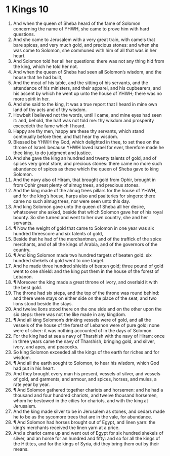 ﻿# 1 Kings 10
1. And when the queen of Sheba heard of the fame of Solomon concerning the name of YHWH, she came to prove him with hard questions. 
2. And she came to Jerusalem with a very great train, with camels that bare spices, and very much gold, and precious stones: and when she was come to Solomon, she communed with him of all that was in her heart. 
3. And Solomon told her all her questions: there was not any thing hid from the king, which he told her not. 
4. And when the queen of Sheba had seen all Solomon’s wisdom, and the house that he had built, 
5. And the meat of his table, and the sitting of his servants, and the attendance of his ministers, and their apparel, and his cupbearers, and his ascent by which he went up unto the house of YHWH; there was no more spirit in her. 
6. And she said to the king, It was a true report that I heard in mine own land of thy acts and of thy wisdom. 
7. Howbeit I believed not the words, until I came, and mine eyes had seen it: and, behold, the half was not told me: thy wisdom and prosperity exceedeth the fame which I heard. 
8. Happy are thy men, happy are these thy servants, which stand continually before thee, and that hear thy wisdom. 
9. Blessed be YHWH thy God, which delighted in thee, to set thee on the throne of Israel: because YHWH loved Israel for ever, therefore made he thee king, to do judgment and justice. 
10. And she gave the king an hundred and twenty talents of gold, and of spices very great store, and precious stones: there came no more such abundance of spices as these which the queen of Sheba gave to king Solomon. 
11. And the navy also of Hiram, that brought gold from Ophir, brought in from Ophir great plenty of almug trees, and precious stones. 
12. And the king made of the almug trees pillars for the house of YHWH, and for the king’s house, harps also and psalteries for singers: there came no such almug trees, nor were seen unto this day. 
13. And king Solomon gave unto the queen of Sheba all her desire, whatsoever she asked, beside that which Solomon gave her of his royal bounty. So she turned and went to her own country, she and her servants. 
14. ¶ Now the weight of gold that came to Solomon in one year was six hundred threescore and six talents of gold, 
15. Beside that he had of the merchantmen, and of the traffick of the spice merchants, and of all the kings of Arabia, and of the governors of the country. 
16. ¶ And king Solomon made two hundred targets of beaten gold: six hundred shekels of gold went to one target. 
17. And he made three hundred shields of beaten gold; three pound of gold went to one shield: and the king put them in the house of the forest of Lebanon. 
18. ¶ Moreover the king made a great throne of ivory, and overlaid it with the best gold. 
19. The throne had six steps, and the top of the throne was round behind: and there were stays on either side on the place of the seat, and two lions stood beside the stays. 
20. And twelve lions stood there on the one side and on the other upon the six steps: there was not the like made in any kingdom. 
21. ¶ And all king Solomon’s drinking vessels were of gold, and all the vessels of the house of the forest of Lebanon were of pure gold; none were of silver: it was nothing accounted of in the days of Solomon. 
22. For the king had at sea a navy of Tharshish with the navy of Hiram: once in three years came the navy of Tharshish, bringing gold, and silver, ivory, and apes, and peacocks. 
23. So king Solomon exceeded all the kings of the earth for riches and for wisdom. 
24. ¶ And all the earth sought to Solomon, to hear his wisdom, which God had put in his heart. 
25. And they brought every man his present, vessels of silver, and vessels of gold, and garments, and armour, and spices, horses, and mules, a rate year by year. 
26. ¶ And Solomon gathered together chariots and horsemen: and he had a thousand and four hundred chariots, and twelve thousand horsemen, whom he bestowed in the cities for chariots, and with the king at Jerusalem. 
27. And the king made silver to be in Jerusalem as stones, and cedars made he to be as the sycomore trees that are in the vale, for abundance. 
28. ¶ And Solomon had horses brought out of Egypt, and linen yarn: the king’s merchants received the linen yarn at a price. 
29. And a chariot came up and went out of Egypt for six hundred shekels of silver, and an horse for an hundred and fifty: and so for all the kings of the Hittites, and for the kings of Syria, did they bring them out by their means. 
